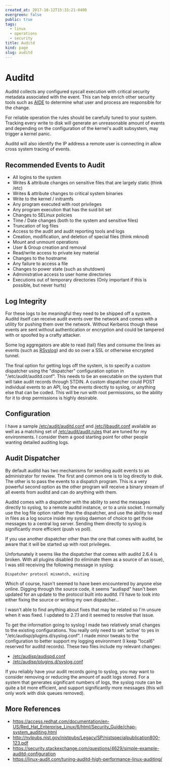 ```yaml
---
created_at: 2017-10-12T15:33:21-0400
evergreen: false
public: true
tags:
  - linux
  - operations
  - security
title: Auditd
kind: page
slug: auditd
---
```


# Auditd

Auditd collects any configured syscall execution with critical security metadata associated with the event. This can help enrich other security tools such as [AIDE](aide) to determine what user and process are responsible for the change.

For reliable operation the rules should be carefully tuned to your system. Tracking every write to disk will generate an unreasonable amount of events and depending on the configuration of the kernel's audit subsystem, may trigger a kernel panic.

Auditd will also identify the IP address a remote user is connecting in allow cross system tracing of events.

## Recommended Events to Audit

* All logins to the system
* Writes & attribute changes on sensitive files that are largely static (think /etc)
* Writes & attribute changes to critical system binaries
* Write to the kernel / initramfs
* Any program executed with root privileges
* Any program execution that has the suid bit set
* Changes to SELinux policies
* Time / Date changes (both to the system and sensitive files)
* Truncation of log files
* Access to the audit and audit reporting tools and logs
* Creation, modification, and deletion of special files (think mknod)
* Mount and unmount operations
* User & Group creation and removal
* Read/write access to private key material
* Changes to the hostname
* Any failure to access a file
* Changes to power state (such as shutdown)
* Administrative access to user home directories
* Executions out of temporary directories (Only important if this is possible, but never hurts)

## Log Integrity

For these logs to be meaningful they need to be shipped off a system. Auditd itself can receive audit events over the network and comes with a utility for pushing them over the network. Without Kerberos though these events are sent without authentication or encryption and could be tampered with or spoofed by a crafty attacker.

Some log aggregators are able to read (tail) files and consume the lines as events (such as [RSyslog](rsyslog)) and do so over a SSL or otherwise encrypted tunnel.

The final option for getting logs off the system, is to specify a custom dispatcher using the "dispatcher" configuration option in "/etc/audit/auditd.conf". This needs to be an executable on the system that will take audit records through STDIN. A custom dispatcher could POST individual events to an API, log the events directly to syslog, or anything else that can be coded. This will be run with root permissions, so the ability for it to drop permissions is highly desirable.

## Configuration

I have a sample [/etc/audit/auditd.conf](auditd.conf) and [/etc/libaudit.conf](libaudit.conf) available as well as a matching set of [/etc/audit/audit.rules](audit.rules) that are tuned for my environments. I consider them a good starting point for other people wanting detailed auditing logs.

## Audit Dispatcher

By default auditd has two mechanisms for sending audit events to an administrator for review. The first and common one is to log directly to disk. The other is to pass the events to a dispatch program. This is a very powerful second option as the other program will receive a binary stream of all events from auditd and can do anything with them.

Auditd comes with a dispatcher with the ability to send the messages directly to syslog, to a remote auditd instance, or to a unix socket. I normally use the log file option rather than the dispatcher, and use the ability to read in files as a log source inside my syslog daemon of choice to get those messages to a central log server. Sending them directly to syslog is significantly more efficient (push vs poll).

If you use another dispatcher other than the one that comes with auditd, be aware that it will be started up with root privileges.

Unfortunately it seems like the dispatcher that comes with auditd 2.6.4 is broken. With all plugins disabled (to eliminate them as a source of an issue), I was still receiving the following message in syslog:

```text
Dispatcher protocol mismatch, exiting
```

Which of course, hasn't seemed to have been encountered by anyone else online. Digging through the source code, it seems "audispd" hasn't been updated for an update to the protocol built into auditd. I'll have to look into either fixing the source or writing my own dispatcher...

I wasn't able to find anything about fixes that may be related so I'm unsure when it was fixed. I updated to 2.7.1 and it seemed to resolve that issue.

To get the information going to syslog I made two relatively small changes to the existing configurations. You really only need to set 'active' to yes in "/etc/audisp/plugins.d/syslog.conf". I made minor tweaks to the configuration to better support my logging environment (I keep "local6" reserved for auditd
records). These two files include my relevant changes:

* [/etc/audisp/audispd.conf](audispd.conf)
* [/etc/audisp/plugins.d/syslog.conf](audispd_syslog.conf)

If you reliably have your audit records going to syslog, you may want to consider removing or reducing the amount of audit logs stored. For a system that generates significant numbers of logs, the syslog route can be quite a bit more efficient, and support significantly more messages (this will only work with disk queues removed).

## More References

* <https://access.redhat.com/documentation/en-US/Red_Hat_Enterprise_Linux/6/html/Security_Guide/chap-system_auditing.html>
* <http://nvlpubs.nist.gov/nistpubs/Legacy/SP/nistspecialpublication800-123.pdf>
* <https://security.stackexchange.com/questions/4629/simple-example-auditd-configuration>
* <https://linux-audit.com/tuning-auditd-high-performance-linux-auditing/>
